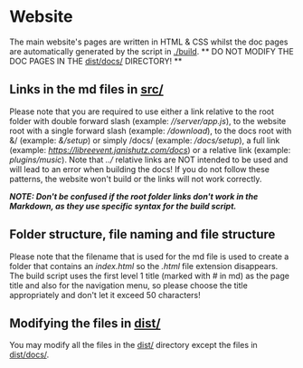 # Website
The main website's pages are written in HTML & CSS whilst the doc pages are automatically generated by the script in [./build](build/).
** DO NOT MODIFY THE DOC PAGES IN THE [dist/docs/](dist/docs/) DIRECTORY! **

## Links in the md files in [src/](src/)
Please note that you are required to use either a link relative to the root folder with double forward slash (example: *//server/app.js*), to the website root with a single forward slash (example: */download*), to the docs root with &/ (example: *&/setup*) or simply /docs/ (example: */docs/setup*), a full link (example: *https://libreevent.janishutz.com/docs*) or a relative link (example: *plugins/music*). Note that *../* relative links are NOT intended to be used and will lead to an error when building the docs! If you do not follow these patterns, the website won't build or the links will not work correctly. 

***NOTE: Don't be confused if the root folder links don't work in the Markdown, as they use specific syntax for the build script.***

## Folder structure, file naming and file structure
Please note that the filename that is used for the md file is used to create a folder that contains an *index.html* so the *.html* file extension disappears. The build script uses the first level 1 title (marked with \# in md) as the page title and also for the navigation menu, so please choose the title appropriately and don't let it exceed 50 characters!

## Modifying the files in [dist/](dist/)
You may modify all the files in the [dist/](dist/) directory except the files in [dist/docs/](dist/docs/).